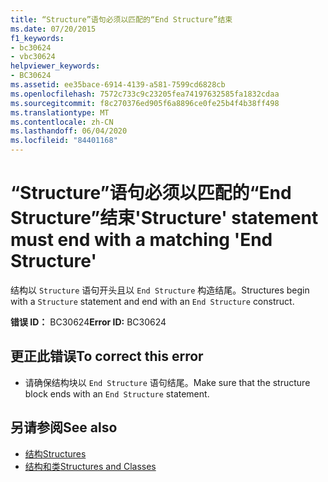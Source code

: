 ```yaml
---
title: “Structure”语句必须以匹配的“End Structure”结束
ms.date: 07/20/2015
f1_keywords:
- bc30624
- vbc30624
helpviewer_keywords:
- BC30624
ms.assetid: ee35bace-6914-4139-a581-7599cd6828cb
ms.openlocfilehash: 7572c733c9c23205fea74197632585fa1832cdaa
ms.sourcegitcommit: f8c270376ed905f6a8896ce0fe25b4f4b38ff498
ms.translationtype: MT
ms.contentlocale: zh-CN
ms.lasthandoff: 06/04/2020
ms.locfileid: "84401168"
---
```

# <a name="structure-statement-must-end-with-a-matching-end-structure"></a><span data-ttu-id="c6756-102">“Structure”语句必须以匹配的“End Structure”结束</span><span class="sxs-lookup"><span data-stu-id="c6756-102">'Structure' statement must end with a matching 'End Structure'</span></span>
<span data-ttu-id="c6756-103">结构以 `Structure` 语句开头且以 `End Structure` 构造结尾。</span><span class="sxs-lookup"><span data-stu-id="c6756-103">Structures begin with a `Structure` statement and end with an `End Structure` construct.</span></span>  
  
 <span data-ttu-id="c6756-104">**错误 ID：** BC30624</span><span class="sxs-lookup"><span data-stu-id="c6756-104">**Error ID:** BC30624</span></span>  
  
## <a name="to-correct-this-error"></a><span data-ttu-id="c6756-105">更正此错误</span><span class="sxs-lookup"><span data-stu-id="c6756-105">To correct this error</span></span>  
  
- <span data-ttu-id="c6756-106">请确保结构块以 `End Structure` 语句结尾。</span><span class="sxs-lookup"><span data-stu-id="c6756-106">Make sure that the structure block ends with an `End Structure` statement.</span></span>  
  
## <a name="see-also"></a><span data-ttu-id="c6756-107">另请参阅</span><span class="sxs-lookup"><span data-stu-id="c6756-107">See also</span></span>

- [<span data-ttu-id="c6756-108">结构</span><span class="sxs-lookup"><span data-stu-id="c6756-108">Structures</span></span>](../programming-guide/language-features/data-types/structures.md)
- [<span data-ttu-id="c6756-109">结构和类</span><span class="sxs-lookup"><span data-stu-id="c6756-109">Structures and Classes</span></span>](../programming-guide/language-features/data-types/structures-and-classes.md)
